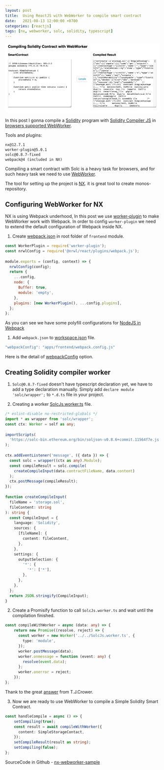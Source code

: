 ```yaml
---
layout: post
title:  Using ReactJS with WebWorker to compile smart contract
date:   2021-08-13 12:00:00 +0700
categories: [reactjs]
tags: [nx, webworker, solc, solidity, typescript]
---
```


![Demo Compiling Solidity Smart Contract in React with WebWorker](/assets/img/2021-08-13-react-webworker-compile-solidity.png)

In this post I gonna compile a [Solidity](https://docs.soliditylang.org/) program with [Solidity Compiler JS](https://github.com/ethereum/solc-js) in [browsers supported WebWorker](https://caniuse.com/webworkers).

Tools and plugins:
```
nx@12.7.1
worker-plugin@5.0.1
solc@0.8.7-fixed
webpack@4 (included in NX)
```

Compiling a smart contract with Solc is a heavy task for browsers, and for such heavy task we need to use [WebWorker](https://developer.mozilla.org/en-US/docs/Web/API/Web_Workers_API/Using_web_workers).

The tool for setting up the project is [NX](https://nx.dev/). it is great tool to create monos-repository.

## Configuring WebWorker for NX

NX is using Webpack underhood, In this post we use [worker-plugin](https://www.npmjs.com/package/worker-plugin) to make WebWorker work with Webpack. In order to config `worker-plugin` we need to extend the default configuration of Webpack inside NX.

1. Create [webpack.json](https://github.com/vanduc1102/coinconket/blob/master/apps/frontend/webpack.config.js) in root folder of `frontend` module.

```js
const WorkerPlugin = require('worker-plugin');
const nrwlConfig = require('@nrwl/react/plugins/webpack.js');

module.exports = (config, context) => {
  nrwlConfig(config);
  return {
    ...config,
    node: {
      Buffer: true,
      module: 'empty',
    },
    plugins: [new WorkerPlugin(), ...config.plugins],
  };
};
```
As you can see we have some polyfill configurations for [NodeJS in Webpack](https://v4.webpack.js.org/configuration/node/)

1. Add `webpack.json` to [workspace.json](https://github.com/vanduc1102/reactjs-practices/blob/main/projects/nx-webworker-sample/workspace.json#L24) file.

```js
"webpackConfig": "apps/frontend/webpack.config.js"
```
Here is the detail of [webpackConfig](https://nx.dev/latest/react/web/build#webpackconfig) option.

## Creating Solidity compiler worker

1. `Solc@0.8.7-fixed` doesn't have typescript declaration yet, we have to add a type declaration manually. Simply add `declare module 'solc/wrapper';` to `*.d.ts` file in your project.

1. Creating a worker [SolcJs.worker.ts](https://github.com/vanduc1102/reactjs-practices/blob/main/projects/nx-webworker-sample/apps/frontend/src/SolcJs.worker.ts) file.
```ts
/* eslint-disable no-restricted-globals */
import * as wrapper from 'solc/wrapper';
const ctx: Worker = self as any;

importScripts(
  'https://solc-bin.ethereum.org/bin/soljson-v0.8.6+commit.11564f7e.js'
);

ctx.addEventListener('message', ({ data }) => {
  const solc = wrapper((ctx as any).Module);
  const compileResult = solc.compile(
    createCompileInput(data.contractFileName, data.content)
  );
  ctx.postMessage(compileResult);
});

function createCompileInput(
  fileName = 'storage.sol',
  fileContent: string
): string {
  const CompileInput = {
    language: 'Solidity',
    sources: {
      [fileName]: {
        content: fileContent,
      },
    },
    settings: {
      outputSelection: {
        '*': {
          '*': ['*'],
        },
      },
    },
  };
  return JSON.stringify(CompileInput);
}
```

2. Create a Promisify function to call `SolcJs.worker.ts` and wait until the compilation finished.
```ts
const compileWithWorker = async (data: any) => {
    return new Promise((resolve, reject) => {
      const worker = new Worker('../../SolcJs.worker.ts', {
        type: 'module',
      });
      worker.postMessage(data);
      worker.onmessage = function (event: any) {
        resolve(event.data);
      };
      worker.onerror = reject;
    });
};
```
 Thank to the great [answer](https://stackoverflow.com/questions/41423905/wait-for-several-web-workers-to-finish) from T.J.Crower.

3. Now we are ready to use WebWorker to compile a Simple Solidity Smart Contract.
```ts
const handleCompile = async () => {
    setCompiling(true);
    const result = await compileWithWorker({
      content: SimpleStorageContact,
    });
    setCompileResult(result as string);
    setCompiling(false);
};
```

SourceCode in Github - [nx-webworker-sample](https://github.com/vanduc1102/reactjs-practices/tree/main/projects/nx-webworker-sample)
